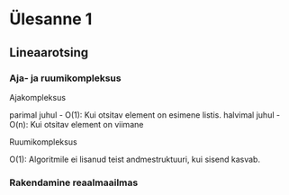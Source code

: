 # Ülesanne 1 

## Lineaarotsing

### Aja- ja ruumikompleksus

Ajakompleksus

parimal juhul - O(1): Kui otsitav element on esimene listis.
halvimal juhul - O(n): Kui otsitav element on viimane

Ruumikompleksus

O(1): Algoritmile ei lisanud teist andmestruktuuri, kui sisend kasvab.
 

### Rakendamine reaalmaailmas
